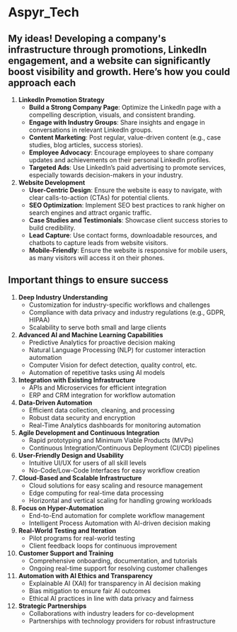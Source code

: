 # Aspyr_Tech
<h2>My ideas! Developing a company's infrastructure through promotions, LinkedIn engagement, and a website can significantly boost visibility and growth. Here’s how you could approach each</h2>
<ol>
  <li>
    <strong>LinkedIn Promotion Strategy</strong>
    <ul>
      <li><strong>Build a Strong Company Page</strong>: Optimize the LinkedIn page with a compelling description, visuals, and consistent branding.</li>
      <li><strong>Engage with Industry Groups</strong>: Share insights and engage in conversations in relevant LinkedIn groups.</li>
      <li><strong>Content Marketing</strong>: Post regular, value-driven content (e.g., case studies, blog articles, success stories).</li>
      <li><strong>Employee Advocacy</strong>: Encourage employees to share company updates and achievements on their personal LinkedIn profiles.</li>
      <li><strong>Targeted Ads</strong>: Use LinkedIn’s paid advertising to promote services, especially towards decision-makers in your industry.</li>
    </ul>
  </li>

  <li>
    <strong>Website Development</strong>
    <ul>
      <li><strong>User-Centric Design</strong>: Ensure the website is easy to navigate, with clear calls-to-action (CTAs) for potential clients.</li>
      <li><strong>SEO Optimization</strong>: Implement SEO best practices to rank higher on search engines and attract organic traffic.</li>
      <li><strong>Case Studies and Testimonials</strong>: Showcase client success stories to build credibility.</li>
      <li><strong>Lead Capture</strong>: Use contact forms, downloadable resources, and chatbots to capture leads from website visitors.</li>
      <li><strong>Mobile-Friendly</strong>: Ensure the website is responsive for mobile users, as many visitors will access it on their phones.</li>
    </ul>
  </li>
</ol>



<h2> Important things to ensure success</h2>
<ol>
  <li>
    <strong>Deep Industry Understanding</strong>
    <ul>
      <li>Customization for industry-specific workflows and challenges</li>
      <li>Compliance with data privacy and industry regulations (e.g., GDPR, HIPAA)</li>
      <li>Scalability to serve both small and large clients</li>
    </ul>
  </li>
  
  <li>
    <strong>Advanced AI and Machine Learning Capabilities</strong>
    <ul>
      <li>Predictive Analytics for proactive decision making</li>
      <li>Natural Language Processing (NLP) for customer interaction automation</li>
      <li>Computer Vision for defect detection, quality control, etc.</li>
      <li>Automation of repetitive tasks using AI models</li>
    </ul>
  </li>
  
  <li>
    <strong>Integration with Existing Infrastructure</strong>
    <ul>
      <li>APIs and Microservices for efficient integration</li>
      <li>ERP and CRM integration for workflow automation</li>
    </ul>
  </li>
  
  <li>
    <strong>Data-Driven Automation</strong>
    <ul>
      <li>Efficient data collection, cleaning, and processing</li>
      <li>Robust data security and encryption</li>
      <li>Real-Time Analytics dashboards for monitoring automation</li>
    </ul>
  </li>
  
  <li>
    <strong>Agile Development and Continuous Integration</strong>
    <ul>
      <li>Rapid prototyping and Minimum Viable Products (MVPs)</li>
      <li>Continuous Integration/Continuous Deployment (CI/CD) pipelines</li>
    </ul>
  </li>
  
  <li>
    <strong>User-Friendly Design and Usability</strong>
    <ul>
      <li>Intuitive UI/UX for users of all skill levels</li>
      <li>No-Code/Low-Code Interfaces for easy workflow creation</li>
    </ul>
  </li>
  
  <li>
    <strong>Cloud-Based and Scalable Infrastructure</strong>
    <ul>
      <li>Cloud solutions for easy scaling and resource management</li>
      <li>Edge computing for real-time data processing</li>
      <li>Horizontal and vertical scaling for handling growing workloads</li>
    </ul>
  </li>
  
  <li>
    <strong>Focus on Hyper-Automation</strong>
    <ul>
      <li>End-to-End automation for complete workflow management</li>
      <li>Intelligent Process Automation with AI-driven decision making</li>
    </ul>
  </li>
  
  <li>
    <strong>Real-World Testing and Iteration</strong>
    <ul>
      <li>Pilot programs for real-world testing</li>
      <li>Client feedback loops for continuous improvement</li>
    </ul>
  </li>
  
  <li>
    <strong>Customer Support and Training</strong>
    <ul>
      <li>Comprehensive onboarding, documentation, and tutorials</li>
      <li>Ongoing real-time support for resolving customer challenges</li>
    </ul>
  </li>
  
  <li>
    <strong>Automation with AI Ethics and Transparency</strong>
    <ul>
      <li>Explainable AI (XAI) for transparency in AI decision making</li>
      <li>Bias mitigation to ensure fair AI outcomes</li>
      <li>Ethical AI practices in line with data privacy and fairness</li>
    </ul>
  </li>
  
  <li>
    <strong>Strategic Partnerships</strong>
    <ul>
      <li>Collaborations with industry leaders for co-development</li>
      <li>Partnerships with technology providers for robust infrastructure</li>
    </ul>
  </li>
</ol>
